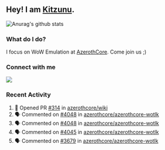 ## Hey! I am [Kitzunu](https://Github.com/Kitzunu).

![Anurag's github stats](https://github-readme-stats.kitzunu.vercel.app/api?username=Kitzunu&show_icons=true)

### What do I do?

I focus on WoW Emulation at [AzerothCore](https://Github.com/AzerothCore). Come join us ;)

### Connect with me
[![](https://img.shields.io/badge/AzerothCore%20Discord-Connect%20with%20me!-green)](https://discord.com/invite/gkt4y2x)

### Recent Activity

<!--START_SECTION:activity-->
1. 💪 Opened PR [#314](https://github.com/azerothcore/wiki/pull/314) in [azerothcore/wiki](https://github.com/azerothcore/wiki)
2. 🗣 Commented on [#4048](https://github.com/azerothcore/azerothcore-wotlk/issues/4048) in [azerothcore/azerothcore-wotlk](https://github.com/azerothcore/azerothcore-wotlk)
3. 🗣 Commented on [#4048](https://github.com/azerothcore/azerothcore-wotlk/issues/4048) in [azerothcore/azerothcore-wotlk](https://github.com/azerothcore/azerothcore-wotlk)
4. 🗣 Commented on [#4045](https://github.com/azerothcore/azerothcore-wotlk/issues/4045) in [azerothcore/azerothcore-wotlk](https://github.com/azerothcore/azerothcore-wotlk)
5. 🗣 Commented on [#3679](https://github.com/azerothcore/azerothcore-wotlk/issues/3679) in [azerothcore/azerothcore-wotlk](https://github.com/azerothcore/azerothcore-wotlk)
<!--END_SECTION:activity-->
